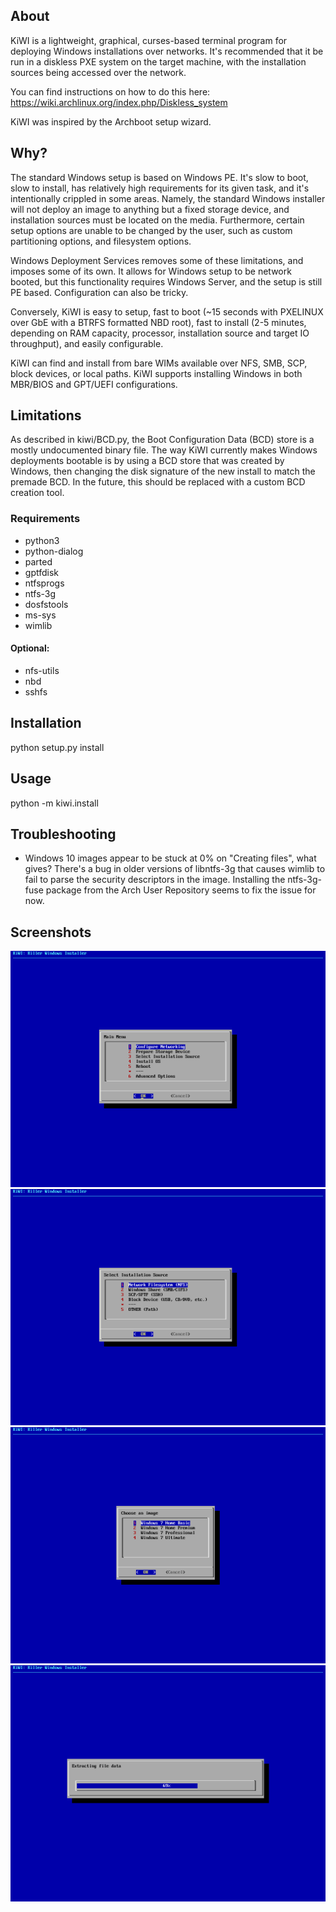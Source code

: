 ## About
KiWI is a lightweight, graphical, curses-based terminal program for
deploying Windows installations over networks. It's recommended
that it be run in a diskless PXE system on the target machine, with
the installation sources being accessed over the network.

You can find instructions on how to do this here:
https://wiki.archlinux.org/index.php/Diskless_system

KiWI was inspired by the Archboot setup wizard.

## Why?

The standard Windows setup is based on Windows PE. It's slow to boot, slow to install, has relatively high requirements for its given task, and it's intentionally crippled in some areas. Namely, the standard Windows installer will not deploy an image to anything but a fixed storage device, and installation sources must be located on the media. Furthermore, certain setup options are unable to be changed by the user, such as custom partitioning options, and filesystem options.

Windows Deployment Services removes some of these limitations, and imposes some of its own. It allows for Windows setup to be network booted, but this functionality requires Windows Server, and the setup is still PE based. Configuration can also be tricky.

Conversely, KiWI is easy to setup, fast to boot (~15 seconds with PXELINUX over GbE with a BTRFS formatted NBD root), fast to install (2-5 minutes, depending on RAM capacity, processor, installation source and target IO throughput), and easily configurable.

KiWI can find and install from bare WIMs available over NFS, SMB, SCP, block devices, or local paths. KiWI supports installing Windows in both MBR/BIOS and GPT/UEFI configurations.

## Limitations
As described in kiwi/BCD.py, the Boot Configuration Data (BCD) store is a mostly undocumented binary file. The way KiWI currently makes Windows deployments bootable is by using a BCD store that was created by Windows, then changing the disk signature of the new install to match the premade BCD. In the future, this should be replaced with a custom BCD creation tool.

### Requirements
* python3
* python-dialog
* parted
* gptfdisk
* ntfsprogs
* ntfs-3g
* dosfstools
* ms-sys
* wimlib

#### Optional:
* nfs-utils
* nbd
* sshfs

## Installation
python setup.py install

## Usage
python -m kiwi.install

## Troubleshooting
* Windows 10 images appear to be stuck at 0% on "Creating files", what gives?
There's a bug in older versions of libntfs-3g that causes wimlib to fail to parse the security descriptors in the image. Installing the ntfs-3g-fuse package from the Arch User Repository seems to fix the issue for now.

## Screenshots
![Main Menu](/screenshots/menu.png?raw=true)
![Sources](/screenshots/sources.png?raw=true)
![Sources](/screenshots/editions.png?raw=true)
![Sources](/screenshots/extraction.png?raw=true)

